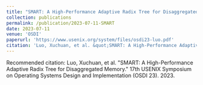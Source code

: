 ```yaml
---
title: "SMART: A High-Performance Adaptive Radix Tree for Disaggregated Memory"
collection: publications
permalink: /publication/2023-07-11-SMART
date: 2023-07-11
venue: 'OSDI'
paperurl: 'https://www.usenix.org/system/files/osdi23-luo.pdf'
citation: 'Luo, Xuchuan, et al. &quot;SMART: A High-Performance Adaptive Radix Tree for Disaggregated Memory.&quot; 17th USENIX Symposium on Operating Systems Design and Implementation (OSDI 23). 2023.'
---
```

Recommended citation: Luo, Xuchuan, et al. "SMART: A High-Performance Adaptive Radix Tree for Disaggregated Memory." 17th USENIX Symposium on Operating Systems Design and Implementation (OSDI 23). 2023.
